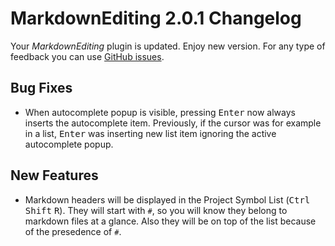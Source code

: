 # MarkdownEditing 2.0.1 Changelog

Your _MarkdownEditing_ plugin is updated. Enjoy new version. For any type of feedback you can use [GitHub issues][issues].

## Bug Fixes

* When autocomplete popup is visible, pressing <kbd>Enter</kbd> now always inserts the autocomplete item. Previously, if the cursor was for example in a list, <kbd>Enter</kbd> was inserting new list item ignoring the active autocomplete popup.

## New Features

* Markdown headers will be displayed in the Project Symbol List (<kbd>Ctrl</kbd> <kbd>Shift</kbd> <kbd>R</kbd>). They will start with `#`, so you will know they belong to markdown files at a glance. Also they will be on top of the list because of the presedence of `#`.

[issues]: https://github.com/SublimeText-Markdown/MarkdownEditing/issues
